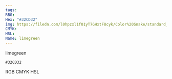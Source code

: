 ```yaml
---
tags:
RBG:
Hex: "#32CD32"
img: https://filedn.com/l0hpzxl1f01yT7GHxtF8cyk/Color%20Snake/standard_csv_to_svg/%23/#32CD32.svg
CMYK:
HSL:
Name: limegreen
---
```

limegreen
```palette
#32CD32
```
RGB
CMYK
HSL